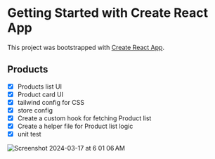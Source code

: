 # Getting Started with Create React App

This project was bootstrapped with [Create React App](https://github.com/facebook/create-react-app).

## Products

- [x]  Products list UI 
- [x] Product card UI
- [x] tailwind config for CSS 
- [x] store config 
- [x] Create a custom hook for fetching Product list
- [x] Create a helper file for Product list logic 
- [x] unit test

![Screenshot 2024-03-17 at 6 01 06 AM](https://github.com/OmaRoiid/products/assets/28982310/9342d135-1dff-4b3a-a57b-59630258461b)


